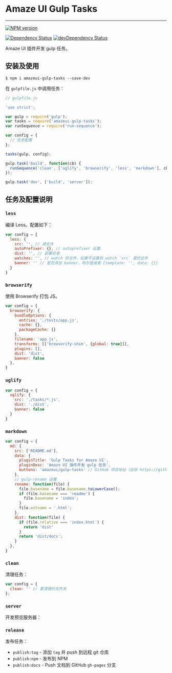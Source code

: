 # Amaze UI Gulp Tasks
---

[![NPM version](https://img.shields.io/npm/v/amazeui-gulp-tasks.svg?style=flat-square)](https://www.npmjs.com/package/amazeui-gulp-tasks)
<!--[![Build Status](https://img.shields.io/travis/amazeui/amazeui-gulp-tasks.svg?style=flat-square)](https://travis-ci.org/amazeui/amazeui-gulp-tasks)-->
[![Dependency Status](https://img.shields.io/david/amazeui/gulp-tasks.svg?style=flat-square)](https://david-dm.org/amazeui/gulp-tasks)
[![devDependency Status](https://img.shields.io/david/dev/amazeui/gulp-tasks.svg?style=flat-square)](https://david-dm.org/amazeui/gulp-tasks#info=devDependencies)

Amaze UI 插件开发 gulp 任务。

## 安装及使用

```
$ npm i amazeui-gulp-tasks --save-dev
```

在 `gulpfile.js` 中调用任务：

```js
// gulpfile.js

'use strict';

var gulp = require('gulp');
var tasks = require('amazeui-gulp-tasks');
var runSequence = require('run-sequence');

var config = {
  // 任务配置
};

tasks(gulp, config);

gulp.task('build', function(cb) {
  runSequence('clean', ['uglify', 'browserify', 'less', 'markdown'], cb);
});

gulp.task('dev', ['build', 'server']);
```

## 任务及配置说明

### `less`

编译 Less。配置如下：

```js
var config = {
  less: {
    src: '', // 源文件
    autoPrefixer: {}, // autoprefixer 设置，
    dist: '', // 部署目录
    watches: '', // watch 的文件，如果不设置则 watch `src` 里的文件
    banner: '' // 是否添加 banner，布尔值或者 {template: '', data: {}}
  }
}
```

### `browserify`

使用 Browserify 打包 JS。

```js
var config = {
  browserify: {
    bundleOptions: {
      entries: './tests/app.js',
      cache: {},
      packageCache: {}
    },
    filename: 'app.js',
    transforms: [['browserify-shim', {global: true}]],
    plugins: [],
    dist: 'dist',
    banner: false
  },
}
```

### `uglify`

```js
var config = {
  uglify: {
    src: './tasks/*.js',
    dist: './dist',
    banner: false
  }
}
```

### `markdown`

```js
var config = {
  md: {
    src: ['README.md'],
    data: {
      pluginTitle: 'Gulp Tasks for Amaze UI',
      pluginDesc: 'Amaze UI 插件开发 gulp 任务',
      buttons: 'amazeui/gulp-tasks' // GitHub 项目地址（去除 https://github.com/ 部分）
    },
    // gulp-rename 设置
    rename: function(file) {
      file.basename = file.basename.toLowerCase();
      if (file.basename === 'readme') {
        file.basename = 'index';
      }
      file.extname = '.html';
    },
    dist: function(file) {
      if (file.relative === 'index.html') {
        return 'dist'
      }
      return 'dist/docs';
    }
  },
}
```

### `clean`

清理任务：

```js
var config = {
  clean: '' // 要清理的文件夹
};
```

### `server`

开发预览服务器：


### `release`

发布任务：

- `publish:tag` - 添加 `tag` 并 push 到远程 git 仓库
- `publish:npm` - 发布到 NPM
- `publish:docs` - Push 文档到 GitHub `gh-pages` 分支
